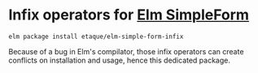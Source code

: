 # Infix operators for [Elm SimpleForm](https://github.com/etaque/elm-simple-form)

    elm package install etaque/elm-simple-form-infix
    
Because of a bug in Elm's compilator, those infix operators can create conflicts on installation and usage, hence this dedicated package.


